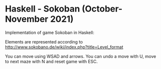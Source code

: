 # Haskell - Sokoban (October-November 2021)
Implementation of game Sokoban in Haskell:

Elements are represented according to http://www.sokobano.de/wiki/index.php?title=Level_format

You can move using WSAD and arrows. You can undo a move with U, move to next maze with N and reset game with ESC.
